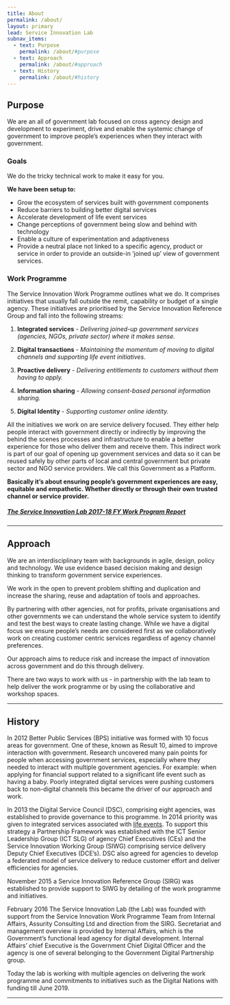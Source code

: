 ```yaml
---
title: About
permalink: /about/
layout: primary
lead: Service Innovation Lab
subnav_items:
  - text: Purpose
    permalink: /about/#purpose
  - text: Approach
    permalink: /about/#approach
  - text: History
    permalink: /about/#history
---
```


## Purpose

We are an all of government lab focused on cross agency design and development to experiment, drive and enable the systemic change of government to improve people’s experiences when they interact with government.

### Goals

We do the tricky technical work to make it easy for you.

__We have been setup to:__

- Grow the ecosystem of services built with government components
- Reduce barriers to building better digital services
- Accelerate development of life event services
- Change perceptions of government being slow and behind with technology
- Enable a culture of experimentation and adaptiveness
- Provide a neutral place not linked to a specific agency, product or service  in order to provide an outside-in ‘joined up’ view of government services.

### Work Programme

The Service Innovation Work Programme outlines what we do. It comprises initiatives that usually fall outside the remit, capability or budget of a single agency. These initiatives are prioritised by the Service Innovation Reference Group and fall into the following streams:

1. **Integrated services** - *Delivering joined-up government services (agencies, NGOs, private sector) where it makes sense.*

2. **Digital transactions** - *Maintaining the momentum of moving to digital channels and supporting life event initiatives.*

3. **Proactive delivery** - *Delivering entitlements to customers without them having to apply.*

4. **Information sharing** - *Allowing consent-based personal information sharing.*

5. **Digital Identity** - *Supporting customer online identity.*

All the initiatives we work on are service delivery focused. They either help people interact with government directly or indirectly by improving the behind the scenes processes and infrastructure to enable a better experience for those who deliver them and receive them. This indirect work is part of our goal of opening up government services and data so it can be reused safely by other parts of local and central government but private sector and NGO service providers. We call this Government as a Platform.

__Basically it’s about ensuring people’s government experiences are easy, equitable and empathetic. Whether directly or through their own trusted channel or service provider.__

##### [The Service Innovation Lab 2017-18 FY Work Program Report](/2018/07/01/Lab-Report/)

-----

## Approach

We are an interdisciplinary team with backgrounds in agile, design, policy and technology. We use evidence based decision making and design thinking to transform government service experiences.

We work in the open to prevent problem shifting and duplication and increase the sharing, reuse and adaptation of tools and approaches.  

By partnering with other agencies, not for profits, private organisations and other governments we can understand the whole service system to identify and test the best ways to create lasting change. While we have a digital focus we ensure people’s needs are considered first as we collaboratively work on creating customer centric services regardless of agency channel preferences.

Our approach aims to reduce risk and increase the impact of innovation across government and do this through delivery.

There are two ways to work with us - in partnership with the lab team to help deliver the work programme or by using the collaborative and workshop spaces.

-----

## History

In 2012 Better Public Services (BPS) initiative was formed with 10 focus areas for government. One of these, known as Result 10, aimed to improve interaction with government. Research uncovered many pain points for people when accessing government services, especially where they needed to interact with multiple government agencies. For example: when applying for financial support related to a significant life event such as having a baby. Poorly integrated digital services were pushing customers back to non-digital channels this became the driver of our approach and work. 

In 2013 the Digital Service Council (DSC), comprising eight agencies, was established to provide governance to this programme. In 2014 priority was given to integrated services associated with [life events](https://www.ict.govt.nz/programmes-and-initiatives/government-service-innovation/result-10/research-exec-intro-methodology-concl/frequency-of-use-and-life-events/). To support this strategy a Partnership Framework was established with the ICT Senior Leadership Group (ICT SLG) of agency Chief Executives (CEs) and the Service Innovation Working Group (SIWG) comprising service delivery Deputy Chief Executives (DCE’s). DSC also agreed for agencies to develop a federated model of service delivery to reduce customer effort and deliver efficiencies for agencies.

November 2015 a Service Innovation Reference Group (SIRG) was established to provide support to SIWG by detailing of the work programme and initiatives.

February 2016 The Service Innovation Lab (the Lab) was founded with support from the Service Innovation Work Programme Team from Internal Affairs, Assurity Consulting Ltd and direction from the SIRG. Secretariat and management overview is provided by Internal Affairs, which is the Government’s functional lead agency for digital development. Internal Affairs’ chief Executive is the Government Chief Digital Officer and the agency is one of several belonging to the Government Digital Partnership group.

Today the lab is working with multiple agencies on delivering the work programme and commitments to initiatives such as the Digital Nations with funding till June 2019.

-----

